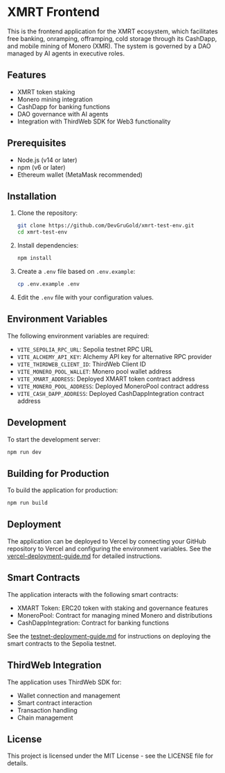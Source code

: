 # XMRT Frontend

This is the frontend application for the XMRT ecosystem, which facilitates free banking, onramping, offramping, cold storage through its CashDapp, and mobile mining of Monero (XMR). The system is governed by a DAO managed by AI agents in executive roles.

## Features

- XMRT token staking
- Monero mining integration
- CashDapp for banking functions
- DAO governance with AI agents
- Integration with ThirdWeb SDK for Web3 functionality

## Prerequisites

- Node.js (v14 or later)
- npm (v6 or later)
- Ethereum wallet (MetaMask recommended)

## Installation

1. Clone the repository:
   ```bash
   git clone https://github.com/DevGruGold/xmrt-test-env.git
   cd xmrt-test-env
   ```

2. Install dependencies:
   ```bash
   npm install
   ```

3. Create a `.env` file based on `.env.example`:
   ```bash
   cp .env.example .env
   ```

4. Edit the `.env` file with your configuration values.

## Environment Variables

The following environment variables are required:

- `VITE_SEPOLIA_RPC_URL`: Sepolia testnet RPC URL
- `VITE_ALCHEMY_API_KEY`: Alchemy API key for alternative RPC provider
- `VITE_THIRDWEB_CLIENT_ID`: ThirdWeb Client ID
- `VITE_MONERO_POOL_WALLET`: Monero pool wallet address
- `VITE_XMART_ADDRESS`: Deployed XMART token contract address
- `VITE_MONERO_POOL_ADDRESS`: Deployed MoneroPool contract address
- `VITE_CASH_DAPP_ADDRESS`: Deployed CashDappIntegration contract address

## Development

To start the development server:

```bash
npm run dev
```

## Building for Production

To build the application for production:

```bash
npm run build
```

## Deployment

The application can be deployed to Vercel by connecting your GitHub repository to Vercel and configuring the environment variables. See the [vercel-deployment-guide.md](vercel-deployment-guide.md) for detailed instructions.

## Smart Contracts

The application interacts with the following smart contracts:

- XMART Token: ERC20 token with staking and governance features
- MoneroPool: Contract for managing mined Monero and distributions
- CashDappIntegration: Contract for banking functions

See the [testnet-deployment-guide.md](testnet-deployment-guide.md) for instructions on deploying the smart contracts to the Sepolia testnet.

## ThirdWeb Integration

The application uses ThirdWeb SDK for:

- Wallet connection and management
- Smart contract interaction
- Transaction handling
- Chain management

## License

This project is licensed under the MIT License - see the LICENSE file for details.

